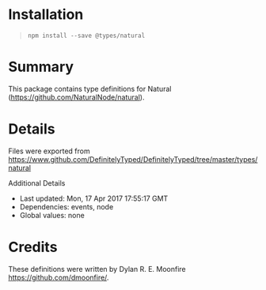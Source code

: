 # Installation
> `npm install --save @types/natural`

# Summary
This package contains type definitions for Natural (https://github.com/NaturalNode/natural).

# Details
Files were exported from https://www.github.com/DefinitelyTyped/DefinitelyTyped/tree/master/types/natural

Additional Details
 * Last updated: Mon, 17 Apr 2017 17:55:17 GMT
 * Dependencies: events, node
 * Global values: none

# Credits
These definitions were written by Dylan R. E. Moonfire <https://github.com/dmoonfire/>.
